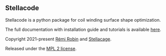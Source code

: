 Stellacode
----------

Stellacode is a python package for coil winding surface shape optimization.

The full documentation with installation guide and tutorials is available [here](https://rrobin.pages.math.cnrs.fr/stellacode).

Copyright 2021-present [Rémi Robin](https://rrobin.pages.math.cnrs.fr/) and [Stellacage](https://www.ljll.math.upmc.fr/~sigalotti/cage/stellacage.html).

Released under the [MPL 2 license](https://mozilla.org/MPL/2.0).
